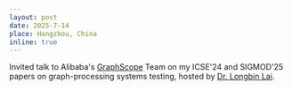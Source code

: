 ```yaml
---
layout: post
date: 2025-7-14
place: Hangzhou, China
inline: true
---
```

Invited talk to Alibaba's [GraphScope](https://github.com/alibaba/graphscope) Team on my ICSE'24 and SIGMOD'25 papers on graph-processing systems testing, hosted by [Dr. Longbin Lai](https://lai.me/).